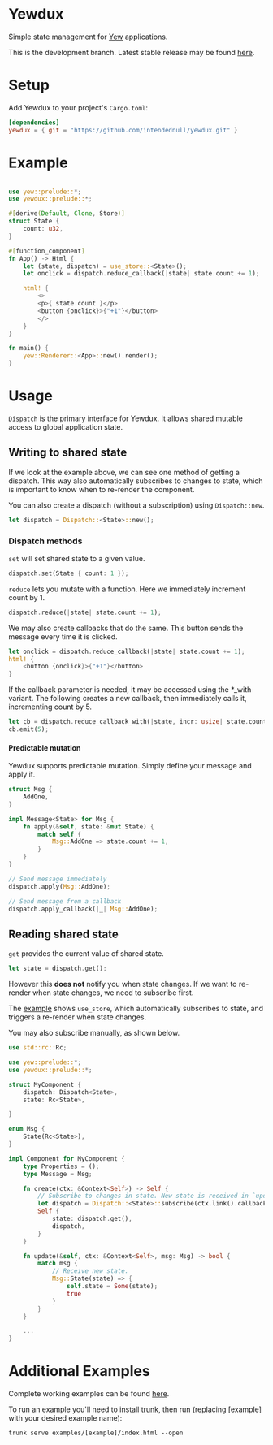 # Yewdux

Simple state management for [Yew](https://yew.rs/docs/en/) applications.

This is the development branch. Latest stable release may be found
[here](https://github.com/intendednull/yewdux/tree/0.7.0).

# Setup

Add Yewdux to your project's `Cargo.toml`:

```toml
[dependencies]
yewdux = { git = "https://github.com/intendednull/yewdux.git" }
```

# Example

```rust

use yew::prelude::*;
use yewdux::prelude::*;

#[derive(Default, Clone, Store)]
struct State {
    count: u32,
}

#[function_component]
fn App() -> Html {
    let (state, dispatch) = use_store::<State>();
    let onclick = dispatch.reduce_callback(|state| state.count += 1);

    html! {
        <>
        <p>{ state.count }</p>
        <button {onclick}>{"+1"}</button>
        </>
    }
}

fn main() {
    yew::Renderer::<App>::new().render();
}
```

# Usage

`Dispatch` is the primary interface for Yewdux. It allows shared mutable access to global
application state.

## Writing to shared state

If we look at the example above, we can see one method of getting a dispatch. This way also
automatically subscribes to changes to state, which is important to know when to re-render the
component.

You can also create a dispatch (without a subscription) using `Dispatch::new`.

```rust
let dispatch = Dispatch::<State>::new();
```

### Dispatch methods

`set` will set shared state to a given value.

```rust
dispatch.set(State { count: 1 });
```

`reduce` lets you mutate with a function. Here we immediately increment count by 1.

```rust
dispatch.reduce(|state| state.count += 1);
```

We may also create callbacks that do the same. This button sends the message every time it is
clicked.

```rust
let onclick = dispatch.reduce_callback(|state| state.count += 1);
html! {
    <button {onclick}>{"+1"}</button>
}
```

If the callback parameter is needed, it may be accessed using the \*_with variant. The following
creates a new callback, then immediately calls it, incrementing count by 5.

```rust
let cb = dispatch.reduce_callback_with(|state, incr: usize| state.count += incr);
cb.emit(5);
```

#### Predictable mutation

Yewdux supports predictable mutation. Simply define your message and apply it.

```rust
struct Msg {
    AddOne,
}

impl Message<State> for Msg {
    fn apply(&self, state: &mut State) {
        match self {
            Msg::AddOne => state.count += 1,
        }
    }
}

// Send message immediately
dispatch.apply(Msg::AddOne);

// Send message from a callback
dispatch.apply_callback(|_| Msg::AddOne);
```

## Reading shared state

`get` provides the current value of shared state.

```rust
let state = dispatch.get();
```

However this **does not** notify you when state changes. If we want to re-render when state
changes, we need to subscribe first.

The [example](#example) shows `use_store`, which automatically subscribes to state, and triggers a
re-render when state changes.

You may also subscribe manually, as shown below.

```rust
use std::rc::Rc;

use yew::prelude::*;
use yewdux::prelude::*;

struct MyComponent {
    dispatch: Dispatch<State>,
    state: Rc<State>,

}

enum Msg {
    State(Rc<State>),
}

impl Component for MyComponent {
    type Properties = (); 
    type Message = Msg;

    fn create(ctx: &Context<Self>) -> Self {
        // Subscribe to changes in state. New state is received in `update`.
        let dispatch = Dispatch::<State>::subscribe(ctx.link().callback(Msg::State));
        Self {
            state: dispatch.get(),
            dispatch,
        }
    }

    fn update(&self, ctx: &Context<Self>, msg: Msg) -> bool {
        match msg {
            // Receive new state.
            Msg::State(state) => {
                self.state = Some(state);
                true
            }
        }
    }

    ...
}
```

# Additional Examples

Complete working examples can be found
[here](https://github.com/intendednull/yewdux/tree/master/examples).

To run an example you'll need to install [trunk](https://github.com/thedodd/trunk), then run
(replacing [example] with your desired example name):

    trunk serve examples/[example]/index.html --open

